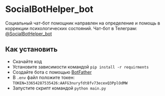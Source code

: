 # SocialBotHelper_bot
Социальный чат-бот помощник направлен на определение и помощь в коррекции психологических состояний. Чат-бот в Телеграм: [@SocialBotHelper_bot](https://t.me/SocialBotHelper_bot)

## Как установить
- Скачайте код
- Установите зависимости командой `pip install -r requirments`
- Создайте бота с помощью [BotFather](https://t.me/BotFather)
- В `.env` файл положите токен: `TOKEN=33654287535426:AAFG3nuryfdt8fv73ecexQ3PplOdMW`
- Запустите скрипт командой `python main.py`

